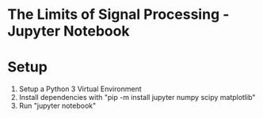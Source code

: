 # The Limits of Signal Processing - Jupyter Notebook

# Setup
1) Setup a Python 3 Virtual Environment
2) Install dependencies with "pip -m install jupyter numpy scipy matplotlib"
3) Run "jupyter notebook"

